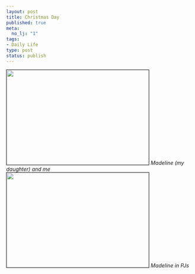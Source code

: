 ```yaml
--- 
layout: post
title: Christmas Day
published: true
meta: 
  no_lj: "1"
tags: 
- Daily Life
type: post
status: publish
---
```

<img width="384" height="256" border="1" src="http://www.arcanology.com/images/100_0023.jpg" />
<em>Madeline (my daughter) and me</em>

<img width="384" height="256" border="1" src="http://www.arcanology.com/images/100_0001.jpg" />
<em>Madeline in PJs</em>
